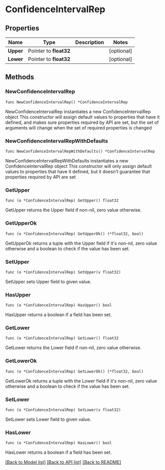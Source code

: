 # ConfidenceIntervalRep

## Properties

Name | Type | Description | Notes
------------ | ------------- | ------------- | -------------
**Upper** | Pointer to **float32** |  | [optional] 
**Lower** | Pointer to **float32** |  | [optional] 

## Methods

### NewConfidenceIntervalRep

`func NewConfidenceIntervalRep() *ConfidenceIntervalRep`

NewConfidenceIntervalRep instantiates a new ConfidenceIntervalRep object
This constructor will assign default values to properties that have it defined,
and makes sure properties required by API are set, but the set of arguments
will change when the set of required properties is changed

### NewConfidenceIntervalRepWithDefaults

`func NewConfidenceIntervalRepWithDefaults() *ConfidenceIntervalRep`

NewConfidenceIntervalRepWithDefaults instantiates a new ConfidenceIntervalRep object
This constructor will only assign default values to properties that have it defined,
but it doesn't guarantee that properties required by API are set

### GetUpper

`func (o *ConfidenceIntervalRep) GetUpper() float32`

GetUpper returns the Upper field if non-nil, zero value otherwise.

### GetUpperOk

`func (o *ConfidenceIntervalRep) GetUpperOk() (*float32, bool)`

GetUpperOk returns a tuple with the Upper field if it's non-nil, zero value otherwise
and a boolean to check if the value has been set.

### SetUpper

`func (o *ConfidenceIntervalRep) SetUpper(v float32)`

SetUpper sets Upper field to given value.

### HasUpper

`func (o *ConfidenceIntervalRep) HasUpper() bool`

HasUpper returns a boolean if a field has been set.

### GetLower

`func (o *ConfidenceIntervalRep) GetLower() float32`

GetLower returns the Lower field if non-nil, zero value otherwise.

### GetLowerOk

`func (o *ConfidenceIntervalRep) GetLowerOk() (*float32, bool)`

GetLowerOk returns a tuple with the Lower field if it's non-nil, zero value otherwise
and a boolean to check if the value has been set.

### SetLower

`func (o *ConfidenceIntervalRep) SetLower(v float32)`

SetLower sets Lower field to given value.

### HasLower

`func (o *ConfidenceIntervalRep) HasLower() bool`

HasLower returns a boolean if a field has been set.


[[Back to Model list]](../README.md#documentation-for-models) [[Back to API list]](../README.md#documentation-for-api-endpoints) [[Back to README]](../README.md)



